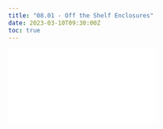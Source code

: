 ```yaml
---
title: "08.01 - Off the Shelf Enclosures"
date: 2023-03-10T09:30:00Z
toc: true
---
```


![Link to included file content](../../../../electronics/off-the-shelf-enclosures.md)
